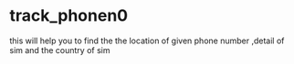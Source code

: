 # track_phonen0
this will help you to find the the location of given phone number ,detail of sim and the country  of sim
